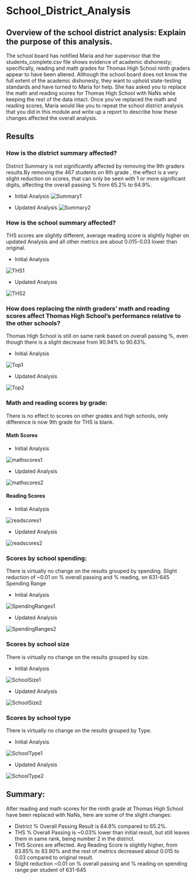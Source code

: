 # School_District_Analysis



## Overview of the school district analysis: Explain the purpose of this analysis.

The school board has notified Maria and her supervisor that the students_complete.csv file shows evidence of academic dishonesty; specifically, reading and math grades for Thomas High School ninth graders appear to have been altered. Although the school board does not know the full extent of the academic dishonesty, they want to uphold state-testing standards and have turned to Maria for help. She has asked you to replace the math and reading scores for Thomas High School with NaNs while keeping the rest of the data intact. Once you’ve replaced the math and reading scores, Maria would like you to repeat the school district analysis that you did in this module and write up a report to describe how these changes affected the overall analysis.

## Results

### How is the district summary affected?

District  Summary is not significantly affected by removing the 9th graders results.By removing the 467 students on 9th grade , the effect is a very slight reduction on scores, that can only be seen with 1 or more  significant digits, affecting the overall passing % from 65.2% to 64.9%. 

* Initial Analysis
![Summary1](Resources/Summary1.png)

* Updated Analysis 
![Summary2](Resources/Summary2.png)

### How is the school summary affected?

THS scores are slightly different, average reading score is slightly higher on updated Analysis and all other metrics are about 0.015-0.03 lower than original. 

* Initial Analysis

![THS1](Resources/THS1.png)

* Updated Analysis

![THS2](Resources/THS2.png)


### How does replacing the ninth graders’ math and reading scores affect Thomas High School’s performance relative to the other schools?

Thomas High School is still  on same rank based on overall passing %, even though there is a slight  decrease from 90.94% to 90.63%. 

* Initial Analysis

![Top1](Resources/Top1.png)

* Updated Analysis

![Top2](Resources/Top2.png)


### Math and reading scores by grade:

There is no effect to scores on other grades and high schools, only difference is now 9th grade for THS is blank. 


#### Math Scores 

* Initial Analysis

![mathscores1](Resources/mathscores1.png)

* Updated Analysis

![mathscores2](Resources/mathscores2.png)

#### Reading Scores

* Initial Analysis

![readscores1](Resources/readscores1.png)

* Updated Analysis

![readscores2](Resources/readscores2.png)


### Scores by school spending:

There is virtually no change on the results grouped by spending. Slight reduction of  ~0.01 on % overall passing and % reading, on 631-645 Spending Range 


* Initial Analysis 

![SpendingRanges1](Resources/SpendingRanges1.png)

* Updated Analysis

![SpendingRanges2](Resources/SpendingRanges2.png)

### Scores by school size

There is virtually no change on the results grouped by size. 

* Initial Analysis

![SchoolSize1](Resources/SchoolSize1.png)

* Updated Analysis

![SchoolSize2](Resources/SchoolSize2.png)


### Scores by school type

There is virtually no change on the results grouped by Type. 

* Initial Analysis

![SchoolType1](Resources/SchoolType1.png)

* Updated Analysis

![SchoolType2](Resources/SchoolType2.png)


## Summary:

After reading and math scores for the ninth grade at Thomas High School have been replaced with NaNs,  here are some of the slight changes:

* District % Overall Passing Result is 64.9% compared to 65.2%. 
* THS % Overall Passing is ~0.03% lower than initial result, but still leaves them in same rank, being number  2 in the district. 
* THS Scores are affected.  Avg Reading Score is slightly higher, from 83.85% to 83.90% and the rest of metrics decreased about 0.015 to 0.03 compared to original result. 
* Slight reduction ~0.01 on % overall passing and % reading on spending range per student  of 631-645



